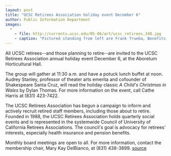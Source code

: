```yaml
---
layout: post
title: "UCSC Retirees Association holiday event December 6"
author: Public Information Department
images:
  -
    - file: http://currents.ucsc.edu/05-06/art/ucsc_retirees.340.jpg
    - caption: "Pictured standing from left are Frank Trueba, Benefits Office health care facilitator, with Retirees Association members Mary Kay DelBianco, Barbara Dileanis, and Marilyn Cantlay. Seated at left is Fay Levinson. The retirees were recruiting prospective members at the November 3 Open Enrollment Fair."
---
```


All UCSC retirees--and those planning to retire--are invited to the UCSC Retirees Association annual holiday event December 6, at the Aboretum Horticultural Hall.

The group will gather at 11:30 a.m. and have a potuck lunch buffet at noon. Audrey Stanley, professor of theater arts emerita and cofounder of Shakespeare Santa Cruz, will read the holiday classic _A Child's Christmas in Wales_ by Dylan Thomas. For more information on the event, call Cathe Harris at (831) 423-7422.

The UCSC Retirees Association has begun a campaign to inform and actively recruit retired staff members, including those about to retire. Founded in 1988, the UCSC Retirees Association holds quarterly social events and is represented in the systemwide Council of University of California Retirees Associations. The council's goal is advocacy for retirees' interests, especially health insurance and pension benefits.

Monthly board meetings are open to all. For more information, contact the membership chair, Mary Kay DelBianco, at (831) 438-3899.
[source](http://www1.ucsc.edu/currents/05-06/11-28/brief-retirees2.asp "Permalink to brief-retirees2")
